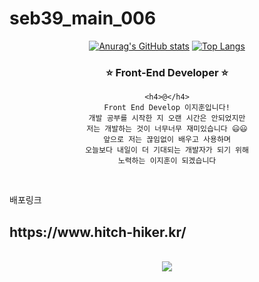 # seb39_main_006
<div align="center">
 
[![Anurag's GitHub stats](https://github-readme-stats.vercel.app/api?username=bizbaeja&show_icons=true&theme=radical)](https://github.com/bizbaeja/github-readme-stats&show_icons=true&theme=radical)
[![Top Langs](https://github-readme-stats.vercel.app/api/top-langs/?username=bizbaeja&layout=compact&theme=dracula)](https://github.com/bizbaeja/github-readme-stats&theme=dracula)

### ⭐ Front-End Developer ⭐

    <h4>@</h4>
    Front End Develop 이지훈입니다!
    개발 공부를 시작한 지 오랜 시간은 안되었지만
    저는 개발하는 것이 너무너무 재미있습니다 😃😃
    앞으로 저는 끊임없이 배우고 사용하며
    오늘보다 내일이 더 기대되는 개발자가 되기 위해
    노력하는 이지훈이 되겠습니다

<br/>
</div>
 <p align="justify">

</p>
<p align="center">

<p>
<p>
배포링크 

</p>
 <h2>https://www.hitch-hiker.kr/</h2>
</p>
<p align="center">
  <br>
  <img src="./realWave.gif">
  <br>
